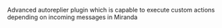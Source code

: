 Advanced autoreplier plugin which is capable to execute custom actions depending on incoming messages in Miranda